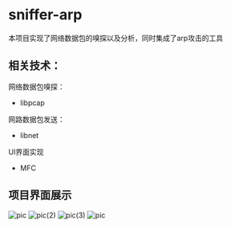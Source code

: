 # sniffer-arp
本项目实现了网络数据包的嗅探以及分析，同时集成了arp攻击的工具

## 相关技术：
网络数据包嗅探：
- libpcap

网路数据包发送：
- libnet

UI界面实现
- MFC

## 项目界面展示
![pic](https://github.com/user-attachments/assets/75357398-be39-495e-b6ea-c099b89c7339)
![pic(2)](https://github.com/user-attachments/assets/a9176568-e77a-4298-8403-ce931c9fd478)
![pic(3)](https://github.com/user-attachments/assets/e4fac035-0a3f-40bc-b802-a7d23300539a)
![pic](https://github.com/user-attachments/assets/460f681e-0dc7-45d7-b81d-5ed5789a11f3)
